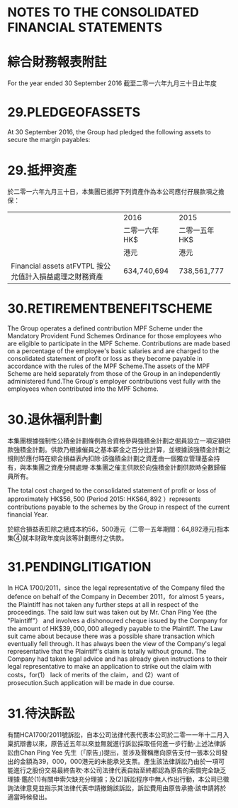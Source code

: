 # NOTES TO THE CONSOLIDATED FINANCIAL STATEMENTS  

# 綜合財務報表附註  

For the year ended 30 September 2016 截至二零一六年九月三十日止年度  

# 29.PLEDGEOFASSETS  

At 30 September 2016, the Group had pledged the following assets to secure the margin payables:  

# 29.抵押资產  

於二零一六年九月三十日，本集團已抵押下列資產作為本公司應付孖展款項之擔保：  

<html><body><table><tr><td colspan="2"></td><td>2016</td><td>2015</td></tr><tr><td colspan="2"></td><td>二零一六年 HK$</td><td>二零一五年 HK$</td></tr><tr><td colspan="2"></td><td>港元</td><td>港元</td></tr><tr><td colspan="2">Financial assets atFVTPL 按公允值計入損益處理之財務資產</td><td>634,740,694</td><td>738,561,777</td></tr></table></body></html>  

# 30.RETIREMENTBENEFITSCHEME  

The Group operates a defined contribution MPF Scheme under the Mandatory Provident Fund Schemes Ordinance for those employees who are eligible to participate in the MPF Scheme. Contributions are made based on a percentage of the employee's basic salaries and are charged to the consolidated statement of profit or loss as they become payable in accordance with the rules of the MPF Scheme.The assets of the MPF Scheme are held separately from those of the Group in an independently administered fund.The Group's employer contributions vest fully with the employees when contributed into the MPF Scheme.  

# 30.退休福利計劃  

本集團根據強制性公積金計劃條例為合資格參與強積金計劃之倔員設立一項定額供款強積金計劃。供款乃根據催員之基本薪金之百分比計算，並根據該強積金計劃之規則於應付時在綜合損益表內扣除·該強積金計劃之資產由一個獨立管理基金持有，與本集團之資產分開處理·本集團之催主供款於向強積金計劃供款時全數歸催員所有。  

The total cost charged to the consolidated statement of profit or loss of approximately $\mathsf { H K } \$ 56,500$ (Period 2015: $\mathsf { H K S 6 4 } , 8 9 2$ ）represents contributions payable to the schemes by the Group in respect of the current financial Year.  

於綜合損益表扣除之總成本約56，500港元（二零一五年期間：64,892港元)指本集④就本财政年度向該等計劃應付之供款。  

# 31.PENDINGLITIGATION  

In HCA 1700/2011，since the legal representative of the Company filed the defence on behalf of the Company in December 2011，for almost 5 years，the Plaintiff has not taken any further steps at all in respect of the proceedings. The said law suit was taken out by Mr. Chan Ping Yee (the "Plaintiff"） and involves a dishonoured cheque issued by the Company for the amount of $\mathsf { H K } \$ 39,000,000$ allegedly payable to the Plaintiff. The Law suit came about because there was a possible share transaction which eventually fell through. It has always been the view of the Company's legal representative that the Plaintiff's claim is totally without ground. The Company had taken legal advice and has already given instructions to their legal representative to make an application to strike out the claim with costs，for(1） lack of merits of the claim，and (2）want of prosecution.Such application will be made in due course.  

# 31.待決訴訟  

有關HCA1700/2011號訴訟，自本公司法律代表代表本公司於二零一一年十二月入稟抗辯書以來，原告近五年以來並無就進行訴訟採取任何進一步行動·上述法律訴訟由Chan Ping Yee 先生（「原告」)提出，並涉及聲稱應向原告支付一張本公司發出的金額為39，000，000港元的未能承兑支票。產生該法律訴訟乃由於一項可能進行之股份交易最終告吹·本公司法律代表自始至終都認為原告的索償完全缺乏理據·鑑於(1)有關申索欠缺充分理據；及(2)訴訟程序中無人作出行動，本公司已徵詢法律意見並指示其法律代表申請撤銷該訴訟，訴訟費用由原告承擔·該申請將於適當時候發出。  